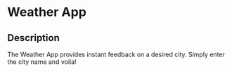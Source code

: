 # Weather App

## Description

The Weather App provides instant feedback on a desired city. Simply enter the city name and voila!